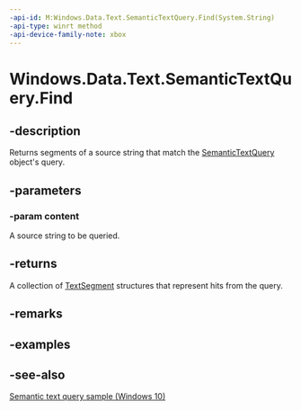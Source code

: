 ```yaml
---
-api-id: M:Windows.Data.Text.SemanticTextQuery.Find(System.String)
-api-type: winrt method
-api-device-family-note: xbox
---
```


<!-- Method syntax
public Windows.Foundation.Collections.IVectorView<Windows.Data.Text.TextSegment> Find(System.String content)
-->

# Windows.Data.Text.SemanticTextQuery.Find

## -description
Returns segments of a source string that match the [SemanticTextQuery](semantictextquery.md) object's query.

## -parameters
### -param content
A source string to be queried.

## -returns
A collection of [TextSegment](textsegment.md) structures that represent hits from the query.

## -remarks

## -examples

## -see-also
[Semantic text query sample (Windows 10)](https://go.microsoft.com/fwlink/p/?LinkId=620594)
